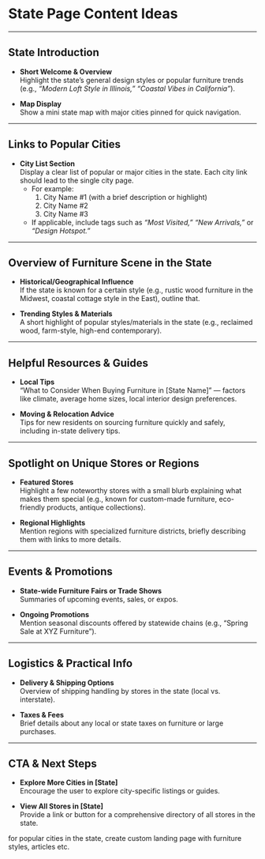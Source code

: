 # State Page Content Ideas

---

## State Introduction
- **Short Welcome & Overview**  
  Highlight the state’s general design styles or popular furniture trends (e.g., *“Modern Loft Style in Illinois,”* *“Coastal Vibes in California”*).  

- **Map Display**  
  Show a mini state map with major cities pinned for quick navigation.

---

## Links to Popular Cities
- **City List Section**  
  Display a clear list of popular or major cities in the state. Each city link should lead to the single city page.  
  - For example:
    1. City Name #1 (with a brief description or highlight)  
    2. City Name #2  
    3. City Name #3  
  - If applicable, include tags such as *“Most Visited,”* *“New Arrivals,”* or *“Design Hotspot.”*  

---

## Overview of Furniture Scene in the State
- **Historical/Geographical Influence**  
  If the state is known for a certain style (e.g., rustic wood furniture in the Midwest, coastal cottage style in the East), outline that.  

- **Trending Styles & Materials**  
  A short highlight of popular styles/materials in the state (e.g., reclaimed wood, farm-style, high-end contemporary).

---

## Helpful Resources & Guides
- **Local Tips**  
  “What to Consider When Buying Furniture in [State Name]” — factors like climate, average home sizes, local interior design preferences.  

- **Moving & Relocation Advice**  
  Tips for new residents on sourcing furniture quickly and safely, including in-state delivery tips.

---

## Spotlight on Unique Stores or Regions
- **Featured Stores**  
  Highlight a few noteworthy stores with a small blurb explaining what makes them special (e.g., known for custom-made furniture, eco-friendly products, antique collections).  

- **Regional Highlights**  
  Mention regions with specialized furniture districts, briefly describing them with links to more details.

---

## Events & Promotions
- **State-wide Furniture Fairs or Trade Shows**  
  Summaries of upcoming events, sales, or expos.  

- **Ongoing Promotions**  
  Mention seasonal discounts offered by statewide chains (e.g., “Spring Sale at XYZ Furniture”).

---

## Logistics & Practical Info
- **Delivery & Shipping Options**  
  Overview of shipping handling by stores in the state (local vs. interstate).  

- **Taxes & Fees**  
  Brief details about any local or state taxes on furniture or large purchases.

---

## CTA & Next Steps
- **Explore More Cities in [State]**  
  Encourage the user to explore city-specific listings or guides.  

- **View All Stores in [State]**  
  Provide a link or button for a comprehensive directory of all stores in the state.




>>>>>>>>>>>>>>>>>>>>>>>>>>>

for popular cities in the state, create custom landing page with furniture styles, articles etc. 

